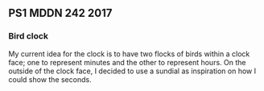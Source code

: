 ## PS1 MDDN 242 2017

### Bird clock

My current idea for the clock is to have two flocks of birds within a clock face; one to represent minutes and the other to represent hours.
On the outside of the clock face, I decided to use a sundial as inspiration on how I could show the seconds.